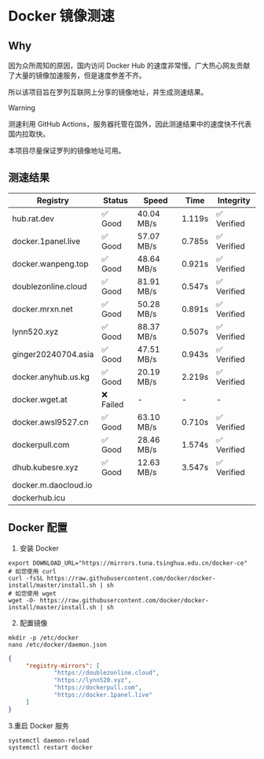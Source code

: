 # Docker 镜像测速

## Why

因为众所周知的原因，国内访问 Docker Hub 的速度非常慢。广大热心网友贡献了大量的镜像加速服务，但是速度参差不齐。


所以该项目旨在罗列互联网上分享的镜像地址，并生成测速结果。

> [!WARNING]
> 测速利用 GitHub Actions，服务器托管在国外，因此测速结果中的速度快不代表国内拉取快。
>

本项目尽量保证罗列的镜像地址可用。

## 测速结果

| Registry | Status | Speed | Time | Integrity |
|----------|--------|-------|------|-----------|
| hub.rat.dev | ✅ Good | 40.04 MB/s | 1.119s | ✅ Verified |
| docker.1panel.live | ✅ Good | 57.07 MB/s | 0.785s | ✅ Verified |
| docker.wanpeng.top | ✅ Good | 48.64 MB/s | 0.921s | ✅ Verified |
| doublezonline.cloud | ✅ Good | 81.91 MB/s | 0.547s | ✅ Verified |
| docker.mrxn.net | ✅ Good | 50.28 MB/s | 0.891s | ✅ Verified |
| lynn520.xyz | ✅ Good | 88.37 MB/s | 0.507s | ✅ Verified |
| ginger20240704.asia | ✅ Good | 47.51 MB/s | 0.943s | ✅ Verified |
| docker.anyhub.us.kg | ✅ Good | 20.19 MB/s | 2.219s | ✅ Verified |
| docker.wget.at | ❌ Failed | - | - | - |
| docker.awsl9527.cn | ✅ Good | 63.10 MB/s | 0.710s | ✅ Verified |
| dockerpull.com | ✅ Good | 28.46 MB/s | 1.574s | ✅ Verified |
| dhub.kubesre.xyz | ✅ Good | 12.63 MB/s | 3.547s | ✅ Verified |
| docker.m.daocloud.io|  |  |  |  |
| dockerhub.icu|  |  |  |  |

## Docker 配置

1. 安装 Docker
```shell
export DOWNLOAD_URL="https://mirrors.tuna.tsinghua.edu.cn/docker-ce"
# 如您使用 curl
curl -fsSL https://raw.githubusercontent.com/docker/docker-install/master/install.sh | sh
# 如您使用 wget
wget -O- https://raw.githubusercontent.com/docker/docker-install/master/install.sh | sh
```

2. 配置镜像

```shell
mkdir -p /etc/docker
nano /etc/docker/daemon.json
```

```json
{
     "registry-mirrors": [
             "https://doublezonline.cloud",
             "https://lynn520.xyz",
             "https://dockerpull.com",
             "https://docker.1panel.live"
     ]
}
```

 3.重启 Docker 服务
```shell
systemctl daemon-reload
systemctl restart docker
```
